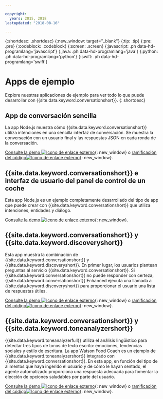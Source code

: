 ```yaml
---

copyright:
  years: 2015, 2018
lastupdated: "2018-08-16"

---
```


{:shortdesc: .shortdesc}
{:new_window: target="_blank"}
{:tip: .tip}
{:pre: .pre}
{:codeblock: .codeblock}
{:screen: .screen}
{:javascript: .ph data-hd-programlang='javascript'}
{:java: .ph data-hd-programlang='java'}
{:python: .ph data-hd-programlang='python'}
{:swift: .ph data-hd-programlang='swift'}

# Apps de ejemplo

Explore nuestras aplicaciones de ejemplo para ver todo lo que puede desarrollar con {{site.data.keyword.conversationshort}}.
{: shortdesc}

## App de conversación sencilla

La app Node.js muestra cómo {{site.data.keyword.conversationshort}} utiliza intenciones en una sencilla interfaz de conversación. Se muestra la conversación con un usuario final y las respuestas JSON en cada ronda de la conversación.

[Consulte la demo ![Icono de enlace externo](../../icons/launch-glyph.svg "Icono de enlace externo")](http://conversation-simple.ng.bluemix.net/){: new_window} o [ramificación del código![Icono de enlace externo](../../icons/launch-glyph.svg "Icono de enlace externo")](https://github.com/watson-developer-cloud/conversation-simple){: new_window}.

## {{site.data.keyword.conversationshort}} e interfaz de usuario del panel de control de un coche

Esta app Node.js es un ejemplo completamente desarrollado del tipo de app que puede crear con {{site.data.keyword.conversationshort}} que utiliza intenciones, entidades y diálogo.

[Consulte la demo ![Icono de enlace externo](../../icons/launch-glyph.svg "Icono de enlace externo")](https://conversation-demo.ng.bluemix.net/){: new_window}.

## {{site.data.keyword.conversationshort}} y {{site.data.keyword.discoveryshort}}

Esta app muestra la combinación de {{site.data.keyword.conversationshort}} y {{site.data.keyword.discoveryshort}}. En primer lugar, los usuarios plantean preguntas al servicio {{site.data.keyword.conversationshort}}. Si {{site.data.keyword.conversationshort}} no puede responder con certeza, {{site.data.keyword.conversationshort}} Enhanced ejecuta una llamada a {{site.data.keyword.discoveryshort}} para proporcionar el usuario una lista de respuestas útiles.

[Consulte la demo ![Icono de enlace externo](../../icons/launch-glyph.svg "Icono de enlace externo")](https://conversation-with-discovery-within-ui.ng.bluemix.net/){: new_window} o [ramificación del código![Icono de enlace externo](../../icons/launch-glyph.svg "Icono de enlace externo")](https://github.com/watson-developer-cloud/conversation-enhanced){: new_window}.

## {{site.data.keyword.conversationshort}} y {{site.data.keyword.toneanalyzershort}}

{{site.data.keyword.toneanalyzerfull}} utiliza el análisis lingüístico para detectar tres tipos de tonos de texto escrito: emociones, tendencias sociales y estilo de escritura. La app Watson Food Coach es un ejemplo de {{site.data.keyword.toneanalyzershort}} integrado con {{site.data.keyword.conversationshort}}. En esta app, en función del tipo de alimentos que haya ingerido el usuario y de cómo le hayan sentado, el agente automatizado proporciona una respuesta adecuada para fomentar la elección de opciones saludables por parte del usuario.

[Consulte la demo ![Icono de enlace externo](../../icons/launch-glyph.svg "Icono de enlace externo")](https://food-coach.ng.bluemix.net/){: new_window} o [ramificación del código![Icono de enlace externo](../../icons/launch-glyph.svg "Icono de enlace externo")](https://github.com/watson-developer-cloud/food-coach){: new_window}.
